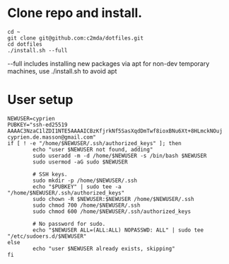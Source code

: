# Clone repo and install.

    cd ~
    git clone git@github.com:c2mda/dotfiles.git
    cd dotfiles
    ./install.sh --full

--full includes installing new packages via apt
for non-dev temporary machines, use ./install.sh to avoid apt

# User setup

    NEWUSER=cyprien
    PUBKEY="ssh-ed25519 AAAAC3NzaC1lZDI1NTE5AAAAICBzKfjrkNf5SasXqdDmTwf8ioxBNu6Xt+8HLmckNOuj cyprien.de.masson@gmail.com"
    if [ ! -e "/home/$NEWUSER/.ssh/authorized_keys" ]; then
            echo "user $NEWUSER not found, adding"
            sudo useradd -m -d /home/$NEWUSER -s /bin/bash $NEWUSER
            sudo usermod -aG sudo $NEWUSER

            # SSH keys.
            sudo mkdir -p /home/$NEWUSER/.ssh
            echo "$PUBKEY" | sudo tee -a "/home/$NEWUSER/.ssh/authorized_keys"
            sudo chown -R $NEWUSER:$NEWUSER /home/$NEWUSER/.ssh
            sudo chmod 700 /home/$NEWUSER/.ssh
            sudo chmod 600 /home/$NEWUSER/.ssh/authorized_keys

            # No password for sudo.
            echo "$NEWUSER ALL=(ALL:ALL) NOPASSWD: ALL" | sudo tee "/etc/sudoers.d/$NEWUSER"
    else
            echo "user $NEWUSER already exists, skipping"
    fi
